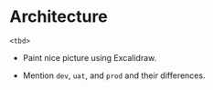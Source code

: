 # Architecture

`<tbd>`

- Paint nice picture using Excalidraw.

- Mention `dev`, `uat`, and `prod` and their differences.
